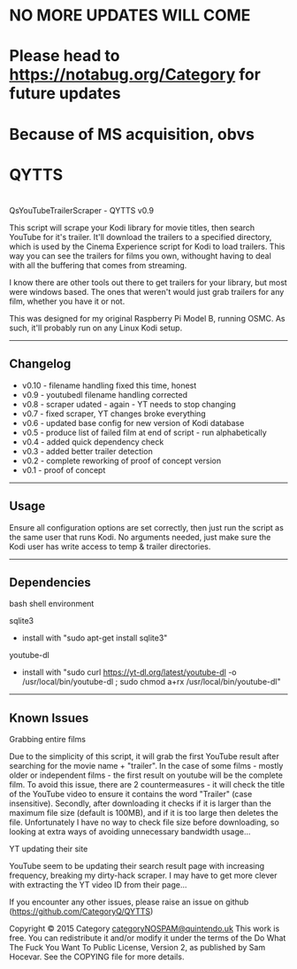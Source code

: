 # NO MORE UPDATES WILL COME
# Please head to https://notabug.org/Category for future updates
# Because of MS acquisition, obvs

# QYTTS
#
QsYouTubeTrailerScraper - QYTTS v0.9

This script will scrape your Kodi library for movie titles, then search
YouTube for it's trailer. It'll download the trailers to a specified
directory, which is used by the Cinema Experience script for Kodi to
load trailers. This way you can see the trailers for films you own, 
withought having to deal with all the buffering that comes from streaming.

I know there are other tools out there to get trailers for your library,
but most were windows based. The ones that weren't would just grab trailers
for any film, whether you have it or not.

This was designed for my original Raspberry Pi Model B, running OSMC.
As such, it'll probably run on any Linux Kodi setup.


---------
Changelog
---------
- v0.10 - filename handling fixed this time, honest
- v0.9 - youtubedl filename handling corrected
- v0.8 - scraper udated - again - YT needs to stop changing
- v0.7 - fixed scraper, YT changes broke everything
- v0.6 - updated base config for new version of Kodi database
- v0.5 - produce list of failed film at end of script - run alphabetically
- v0.4 - added quick dependency check
- v0.3 - added better trailer detection
- v0.2 - complete reworking of proof of concept version
- v0.1 - proof of concept


----
Usage
-----
Ensure all configuration options are set correctly, then just
run the script as the same user that runs Kodi. 
No arguments needed, just make sure the Kodi user has write access to 
temp & trailer directories.


------------
Dependencies
------------
bash shell environment

sqlite3
- install with "sudo apt-get install sqlite3"

youtube-dl
- install with "sudo curl https://yt-dl.org/latest/youtube-dl -o /usr/local/bin/youtube-dl ; sudo chmod a+rx /usr/local/bin/youtube-dl"


------------
Known Issues
------------
Grabbing entire films

Due to the simplicity of this script, it will grab the first YouTube result
after searching for the movie name + "trailer". In the case of some films - 
mostly older or independent films - the first result on youtube will be
the complete film. To avoid this issue, there are 2 countermeasures - it
will check the title of the YouTube video to ensure it contains the word
"Trailer" (case insensitive). Secondly, after downloading it checks if it
is larger than the maximum file size (default is 100MB), and if it is too 
large then deletes the file. Unfortunately I have no way to check file size
before downloading, so looking at extra ways of avoiding unnecessary 
bandwidth usage...

YT updating their site

YouTube seem to be updating their search result page with increasing
frequency, breaking my dirty-hack scraper. I may have to get more clever
with extracting the YT video ID from their page...
 
If you encounter any other issues, please raise an issue on github
(https://github.com/CategoryQ/QYTTS)
 


 
Copyright © 2015 Category <categoryNOSPAM@quintendo.uk>
This work is free. You can redistribute it and/or modify it under the
terms of the Do What The Fuck You Want To Public License, Version 2,
as published by Sam Hocevar. See the COPYING file for more details.
